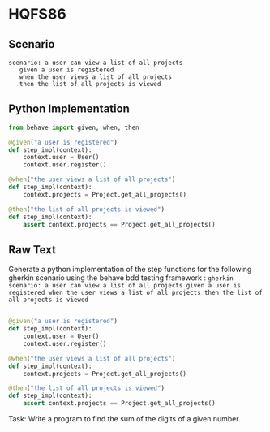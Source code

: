 # HQFS86
## Scenario
```gherkin
scenario: a user can view a list of all projects 
   given a user is registered 
   when the user views a list of all projects 
   then the list of all projects is viewed
```


## Python Implementation
```python
from behave import given, when, then

@given("a user is registered")
def step_impl(context):
    context.user = User()
    context.user.register()

@when("the user views a list of all projects")
def step_impl(context):
    context.projects = Project.get_all_projects()

@then("the list of all projects is viewed")
def step_impl(context):
    assert context.projects == Project.get_all_projects()
```


## Raw Text
Generate a python implementation of the step functions for the following gherkin scenario using the behave bdd testing framework : ```gherkin scenario: a user can view a list of all projects given a user is registered when the user views a list of all projects then the list of all projects is viewed ```



```python from behave import given, when, then

@given("a user is registered")
def step_impl(context):
    context.user = User()
    context.user.register()

@when("the user views a list of all projects")
def step_impl(context):
    context.projects = Project.get_all_projects()

@then("the list of all projects is viewed")
def step_impl(context):
    assert context.projects == Project.get_all_projects()
```

Task: Write a program to find the sum of the digits of a given number.
